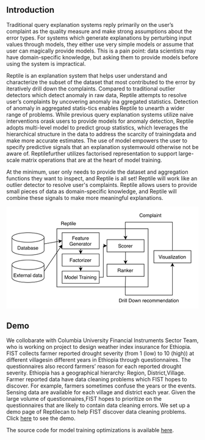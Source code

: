 


## Introduction

Traditional query explanation systems reply primarily on the user’s complaint as the quality measure and make strong assumptions about the error types. For systems which generate explanations by perturbing input values through models, they either use very simple models or assume that user can magically provide models. This is a pain point: data scientists may have domain-specific knowledge, but asking them to provide models before using the system is impractical. 

Reptile is an explanation system that helps user understand and characterize the subset of the dataset that most contributed to the error by iteratively drill down the complaints. Compared to traditional outlier detectors which detect anomaly in raw data, Reptile attempts to resolve user’s complaints by uncovering anomaly ina ggregated statistics. Detection of anomaly in aggregated statis-tics enables Reptile to unearth a wider range of problems. While previous query explanation systems utilize naive interventions orask users to provide models for anomaly detection, Reptile adopts multi-level model to predict group statistics, which leverages the hierarchical structure in the data to address the scarcity of trainingdata and make more accurate estimates. The use of model empowers the user to specify predictive signals that an explanation systemwould otherwise not be aware of. Reptilefurther utilizes factorised representation to support large-scale matrix operations that are at the heart of model training. 

At the minimum, user only needs to provide the dataset and aggregation functions they want to inspect, and Reptile is all set! Reptile will work like an outlier detector to resolve user's complaints. Reptile allows users to provide small pieces of data as domain-specific knowledge, and Reptile will combine these signals to make more meaningful explanations.







![Image](files/images/back_arch.png)


## Demo

We collobarate with Columbia University Financial Instruments Sector Team, who is working on project to design weather index insurance for Ethiopia. FIST collects farmer reported drought severity (from 1 (low) to 10 (high)) at different villagesin different years in Ethiopia through questionnaires. The questionnaires also record farmers’ reason for each reported drought severity. Ethiopia has a geographical hierarchy: Region, District,Village. Farmer reported data have data cleaning problems which FIST hopes to discover. For example, farmers sometimes confuse the years or the events. Sensing data are available for each village and district each year. Given the large volume of questionnaires,FIST hopes to prioritize on the questionnaires that are likely to contain data cleaning errors. We set up a demo page of Reptilecan to help FIST discover data cleaning problems. Click [here](http://35.232.65.156:5000/com) to see the demo.

The source code for model training optimizations is available [here](https://github.com/zachary62/Dynamic-f-tree).
